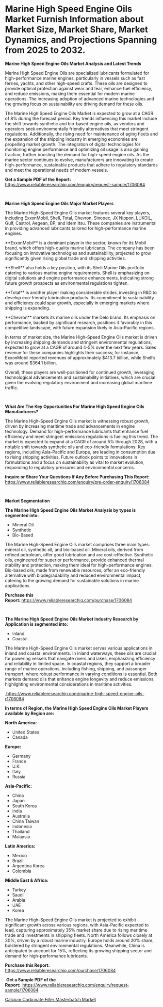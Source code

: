 <p><h1>Marine High Speed Engine Oils Market Furnish Information about Market Size, Market Share, Market Dynamics, and Projections Spanning from 2025 to 2032.</h1></p><p><strong>Marine High Speed Engine Oils Market Analysis and Latest Trends</strong></p>
<p><p>Marine High Speed Engine Oils are specialized lubricants formulated for high-performance marine engines, particularly in vessels such as fast ferries, yachts, and other high-speed crafts. These oils are designed to provide optimal protection against wear and tear, enhance fuel efficiency, and reduce emissions, making them essential for modern marine operations. The increasing adoption of advanced marine technologies and the growing focus on sustainability are driving demand for these oils.</p><p>The Marine High Speed Engine Oils Market is expected to grow at a CAGR of 8% during the forecast period. Key trends influencing this market include the shift towards synthetic and bio-based engine oils, as vendors and operators seek environmentally friendly alternatives that meet stringent regulations. Additionally, the rising need for maintenance of aging fleets and the expansion of the shipping industry in emerging economies are propelling market growth. The integration of digital technologies for monitoring engine performance and optimizing oil usage is also gaining traction, further boosting the demand for high-speed engine oils. As the marine sector continues to evolve, manufacturers are innovating to create high-performance, sustainable products that adhere to regulatory standards and meet the operational needs of modern vessels.</p></p>
<p><strong>Get a Sample PDF of the Report:&nbsp;</strong> <a href="https://www.reliableresearchiq.com/enquiry/request-sample/1706084?utm_campaign=3099&utm_medium=2&utm_source=Github&utm_content=ia&utm_term=31032025&utm_id=marine-high-speed-engine-oils">https://www.reliableresearchiq.com/enquiry/request-sample/1706084</a></p>
<p>&nbsp;</p>
<p><strong>Marine High Speed Engine Oils Major Market Players</strong></p>
<p><p>The Marine High-Speed Engine Oils market features several key players, including ExxonMobil, Shell, Total, Chevron, Sinopec, JX Nippon, LUKOIL, Gulf, Castrol, Aegean, BP, and Idem Itsu. These companies are instrumental in providing advanced lubricants tailored for high-performance marine engines.</p><p>**ExxonMobil** is a dominant player in the sector, known for its Mobil brand, which offers high-quality marine lubricants. The company has been focusing on innovative technologies and sustainability, projected to grow significantly given rising global trade and shipping activities.</p><p>**Shell** also holds a key position, with its Shell Marine Oils portfolio catering to various marine engine requirements. Shell is emphasizing on digital solutions and engine performance enhancements, indicating strong future growth prospects as environmental regulations tighten.</p><p>**Total** is another player making considerable strides, investing in R&D to develop eco-friendly lubrication products. Its commitment to sustainability and efficiency could spur growth, especially in emerging markets where shipping is expanding.</p><p>**Chevron** markets its marine oils under the Delo brand. Its emphasis on performance, backed by significant research, positions it favorably in this competitive landscape, with future expansion likely in Asia-Pacific regions.</p><p>In terms of market size, the Marine High-Speed Engine Oils market is driven by increasing shipping demands and stringent environmental regulations, expected to grow at a CAGR of around 4-5% over the next few years. Sales revenue for these companies highlights their success; for instance, ExxonMobil reported revenues of approximately $413.7 billion, while Shell’s was around $364.1 billion.</p><p>Overall, these players are well-positioned for continued growth, leveraging technological advancements and sustainability initiatives, which are crucial given the evolving regulatory environment and increasing global maritime traffic.</p></p>
<p>&nbsp;</p>
<p><strong>What Are The Key Opportunities For Marine High Speed Engine Oils Manufacturers?</strong></p>
<p><p>The Marine High-Speed Engine Oils market is witnessing robust growth, driven by increasing maritime trade and advancements in engine technology. Demand for high-performance lubricants that enhance fuel efficiency and meet stringent emissions regulations is fueling this trend. The market is expected to expand at a CAGR of around 5% through 2028, with a notable shift towards synthetic oils and eco-friendly formulations. Key regions, including Asia-Pacific and Europe, are leading in consumption due to rising shipping activities. Future outlook points to innovations in formulations and a focus on sustainability as vital to market evolution, responding to regulatory pressures and environmental concerns.</p></p>
<p><strong>Inquire or Share Your Questions If Any Before Purchasing This Report:</strong> <a href="https://www.reliableresearchiq.com/enquiry/pre-order-enquiry/1706084?utm_campaign=3099&utm_medium=2&utm_source=Github&utm_content=ia&utm_term=31032025&utm_id=marine-high-speed-engine-oils">https://www.reliableresearchiq.com/enquiry/pre-order-enquiry/1706084</a></p>
<p>&nbsp;</p>
<p><strong>Market Segmentation</strong></p>
<p><strong>The Marine High Speed Engine Oils Market Analysis by types is segmented into:</strong></p>
<p><ul><li>Mineral Oil</li><li>Synthetic</li><li>Bio-Based</li></ul></p>
<p><p>The Marine High-Speed Engine Oils market comprises three main types: mineral oil, synthetic oil, and bio-based oil. Mineral oils, derived from refined petroleum, offer good lubrication and are cost-effective. Synthetic oils, engineered for superior performance, provide enhanced thermal stability and protection, making them ideal for high-performance engines. Bio-based oils, made from renewable resources, offer an eco-friendly alternative with biodegradability and reduced environmental impact, catering to the growing demand for sustainable solutions in marine applications.</p></p>
<p><strong>Purchase this Report:&nbsp;</strong><a href="https://www.reliableresearchiq.com/purchase/1706084?utm_campaign=3099&utm_medium=2&utm_source=Github&utm_content=ia&utm_term=31032025&utm_id=marine-high-speed-engine-oils">https://www.reliableresearchiq.com/purchase/1706084</a></p>
<p>&nbsp;</p>
<p><strong>The Marine High Speed Engine Oils Market Industry Research by Application is segmented into:</strong></p>
<p><ul><li>Inland</li><li>Coastal</li></ul></p>
<p><p>The Marine High-Speed Engine Oils market serves various applications in inland and coastal environments. In inland waterways, these oils are crucial for powering vessels that navigate rivers and lakes, emphasizing efficiency and reliability in limited space. In coastal regions, they support a broader range of marine operations, including fishing, shipping, and passenger transport, where robust performance in varying conditions is essential. Both markets demand oils that enhance engine longevity and reduce emissions, highlighting environmental considerations in maritime activities.</p></p>
<p><a href="https://www.reliableresearchiq.com/marine-high-speed-engine-oils-r1706084?utm_campaign=3099&utm_medium=2&utm_source=Github&utm_content=ia&utm_term=31032025&utm_id=marine-high-speed-engine-oils">&nbsp;https://www.reliableresearchiq.com/marine-high-speed-engine-oils-r1706084</a></p>
<p><strong>In terms of Region, the Marine High Speed Engine Oils Market Players available by Region are:</strong></p>
<p>
    <p> <strong> North America: </strong>
        <ul>
            <li>United States</li>
            <li>Canada</li>
        </ul>
        </p> 
    <p> <strong> Europe: </strong>
        <ul>
            <li>Germany</li>
            <li>France</li>
            <li>U.K.</li>
            <li>Italy</li>
            <li>Russia</li>
        </ul>
        </p> 
    <p> <strong> Asia-Pacific: </strong>
        <ul>
            <li>China</li>
            <li>Japan</li>
            <li>South Korea</li>
            <li>India</li>
            <li>Australia</li>
            <li>China Taiwan</li>
            <li>Indonesia</li>
            <li>Thailand</li>
            <li>Malaysia</li>
        </ul>
        </p> 
    <p> <strong> Latin America: </strong>
        <ul>
            <li>Mexico</li>
            <li>Brazil</li>
            <li>Argentina Korea</li>
            <li>Colombia</li>
        </ul>
        </p> 
    <p> <strong> Middle East & Africa: </strong>
        <ul>
            <li>Turkey</li>
            <li>Saudi</li>
            <li>Arabia</li>
            <li>UAE</li>
            <li>Korea</li>
        </ul>
    </p>
    </p>
<p><p>The Marine High-Speed Engine Oils market is projected to exhibit significant growth across various regions, with Asia-Pacific expected to lead, capturing approximately 35% market share due to rising maritime trade and investments in shipping fleets. North America follows closely at 30%, driven by a robust marine industry. Europe holds around 20% share, bolstered by stringent environmental regulations. Meanwhile, China is anticipated to account for 15%, reflecting its growing shipping sector and demand for high-performance lubricants.</p></p>
<p><strong>Purchase this Report: </strong><a href="https://www.reliableresearchiq.com/purchase/1706084?utm_campaign=3099&utm_medium=2&utm_source=Github&utm_content=ia&utm_term=31032025&utm_id=marine-high-speed-engine-oils">https://www.reliableresearchiq.com/purchase/1706084</a></p>
<p>&nbsp;<strong>Get a Sample PDF of the Report:&nbsp;&nbsp;</strong><a href="https://www.reliableresearchiq.com/enquiry/request-sample/1706084?utm_campaign=3099&utm_medium=2&utm_source=Github&utm_content=ia&utm_term=31032025&utm_id=marine-high-speed-engine-oils">https://www.reliableresearchiq.com/enquiry/request-sample/1706084</a></p>
<p><strong></strong></p>
<p><p><a href="https://github.com/supicweg/Market-Research-Report-List-1/blob/main/calcium-carbonate-filler-masterbatch-market.md?utm_campaign=3099&utm_medium=2&utm_source=Github&utm_content=ia&utm_term=31032025&utm_id=marine-high-speed-engine-oils">Calcium Carbonate Filler Masterbatch Market</a></p></p>